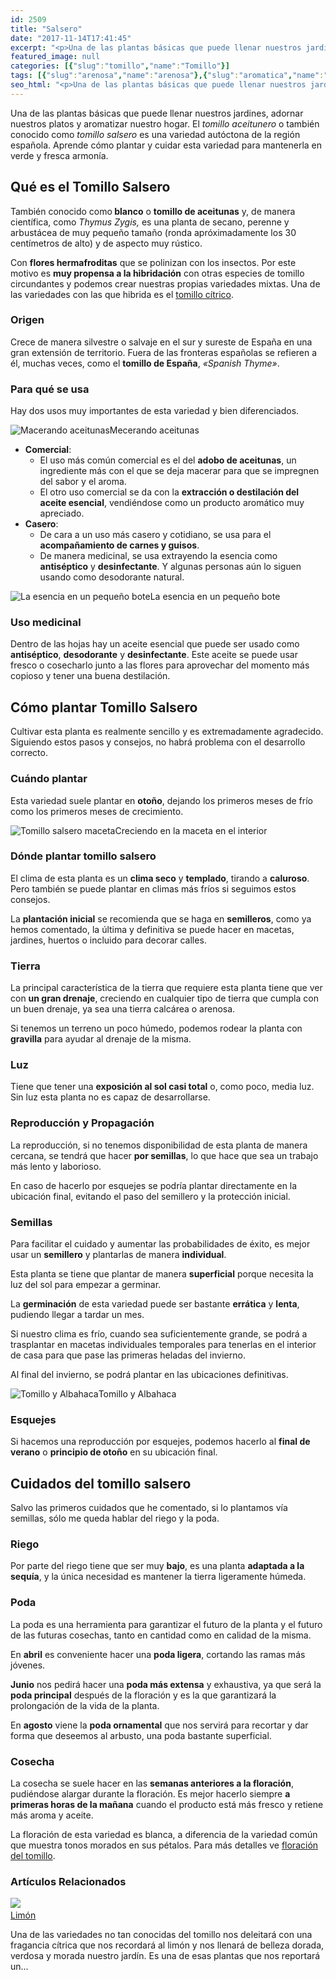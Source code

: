 ```yaml
---
id: 2509
title: "Salsero"
date: "2017-11-14T17:41:45"
excerpt: "<p>Una de las plantas básicas que puede llenar nuestros jardines, adornar nuestros platos y aromatizar nuestro hogar. El tomillo aceitunero o también conocido como tomillo salsero es una variedad autóctona de la región española. Aprende cómo plantar y cuidar esta variedad para mantenerla en verde y fresca armonía. Qué es el Tomillo Salsero También conocido&hellip; <a class=\"more-link\" href=\"https://plantasyflores.online/tomillo/salsero/\">Seguir leyendo <span class=\"screen-reader-text\">Salsero</span> <span class=\"meta-nav\" aria-hidden=\"true\">&rarr;</span></a></p>\n"
featured_image: null
categories: [{"slug":"tomillo","name":"Tomillo"}]
tags: [{"slug":"arenosa","name":"arenosa"},{"slug":"aromatica","name":"aromatica"},{"slug":"calido","name":"calido"},{"slug":"comestible","name":"comestible"},{"slug":"esqueje","name":"esqueje"},{"slug":"exterior","name":"exterior"},{"slug":"hierba","name":"hierba"},{"slug":"interior","name":"interior"},{"slug":"maceta","name":"maceta"},{"slug":"media-luz","name":"media-luz"},{"slug":"medicinal","name":"medicinal"},{"slug":"perenne","name":"perenne"},{"slug":"plantacion-otono","name":"plantacion-otoño"},{"slug":"semilla","name":"semilla"},{"slug":"temporada-primavera","name":"temporada-primavera"}]
seo_html: "<p>Una de las plantas básicas que puede llenar nuestros jardines, adornar nuestros platos y aromatizar nuestro hogar. El <em>tomillo aceitunero</em> o también conocido como <em>tomillo salsero</em> es una variedad autóctona de la región española. Aprende cómo plantar y cuidar esta variedad para mantenerla en verde y fresca armonía.</p> <h2>Qué es el Tomillo Salsero</h2> <p>También conocido como<strong> blanco</strong> o <strong>tomillo de aceitunas</strong> y, de manera científica, como <em>Thymus Zygis, </em>es una planta de secano, perenne y arbustácea de muy pequeño tamaño (ronda apróximadamente los 30 centímetros de alto) y de aspecto muy rústico.</p> <p>Con <strong>flores hermafroditas</strong> que se polinizan con los insectos. Por este motivo es <strong>muy propensa a la hibridación</strong> con otras especies de tomillo circundantes y podemos crear nuestras propias variedades mixtas. Una de las variedades con las que hibrida es el <a href=\"/tomillo/limon/\">tomillo cítrico</a>.</p> <h3>Origen</h3> <p>Crece de manera silvestre o salvaje en el sur y sureste de España en una gran extensión de territorio. Fuera de las fronteras españolas se refieren a él, muchas veces, como el <strong>tomillo de España</strong>, <em>«Spanish Thyme»</em>.</p> <h3>Para qué se usa</h3> <p>Hay dos usos muy importantes de esta variedad y bien diferenciados.</p> <img src=\"https://plantasyflores.online/wp-content/uploads/2017/11/olives-1586638_1920-325x244.jpg\" alt=\"Macerando aceitunas\" />Mecerando aceitunas <ul> <li><strong>Comercial</strong>: <ul> <li>El uso más común comercial es el del <strong>adobo de aceitunas</strong>, un ingrediente más con el que se deja macerar para que se impregnen del sabor y el aroma.</li> <li>El otro uso comercial se da con la <strong>extracción o destilación del aceite esencial</strong>, vendiéndose como un producto aromático muy apreciado.</li> </ul> </li> <li><strong>Casero</strong>: <ul> <li>De cara a un uso más casero y cotidiano, se usa para el <strong>acompañamiento de carnes y guisos</strong>.</li> <li>De manera medicinal, se usa extrayendo la esencia como <strong>antiséptico</strong> y <strong>desinfectante</strong>. Y algunas personas aún lo siguen usando como desodorante natural.</li> </ul> </li> </ul> <img src=\"https://plantasyflores.online/wp-content/uploads/2017/11/aroma-906137_1920-325x325.jpg\" alt=\"La esencia en un pequeño bote\" />La esencia en un pequeño bote <h3>Uso medicinal</h3> <p>Dentro de las hojas hay un aceite esencial que puede ser usado como <strong>antiséptico</strong>, <strong>desodorante</strong> y <strong>desinfectante</strong>. Este aceite se puede usar fresco o cosecharlo junto a las flores para aprovechar del momento más copioso y tener una buena destilación.</p> <h2>Cómo plantar Tomillo Salsero</h2> <p>Cultivar esta planta es realmente sencillo y es extremadamente agradecido. Siguiendo estos pasos y consejos, no habrá problema con el desarrollo correcto.</p> <h3>Cuándo plantar</h3> <p>Esta variedad suele plantar en <strong>otoño</strong>, dejando los primeros meses de frío como los primeros meses de crecimiento.</p> <img src=\"https://plantasyflores.online/wp-content/uploads/2017/11/thyme-751274_1920-325x217.jpg\" alt=\"Tomillo salsero maceta\" />Creciendo en la maceta en el interior <h3>Dónde plantar tomillo salsero</h3> <p>El clima de esta planta es un <strong>clima seco</strong> y <strong>templado</strong>, tirando a <strong>caluroso</strong>. Pero también se puede plantar en climas más fríos si seguimos estos consejos.</p> <p>La <strong>plantación inicial</strong> se recomienda que se haga en <strong>semilleros</strong>, como ya hemos comentado, la última y definitiva se puede hacer en macetas, jardines, huertos o incluido para decorar calles.</p> <h3>Tierra</h3> <p>La principal característica de la tierra que requiere esta planta tiene que ver con <strong>un gran drenaje</strong>, creciendo en cualquier tipo de tierra que cumpla con un buen drenaje, ya sea una tierra calcárea o arenosa.</p> <p>Si tenemos un terreno un poco húmedo, podemos rodear la planta con <strong>gravilla</strong> para ayudar al drenaje de la misma.</p> <h3>Luz</h3> <p>Tiene que tener una <strong>exposición al sol casi total</strong> o, como poco, media luz. Sin luz esta planta no es capaz de desarrollarse.</p> <h3>Reproducción y Propagación</h3> <p>La reproducción, si no tenemos disponibilidad de esta planta de manera cercana, se tendrá que hacer <strong>por semillas</strong>, lo que hace que sea un trabajo más lento y laborioso.</p> <p>En caso de hacerlo por esquejes se podría plantar directamente en la ubicación final, evitando el paso del semillero y la protección inicial.</p> <h3>Semillas</h3> <p>Para facilitar el cuidado y aumentar las probabilidades de éxito, es mejor usar un <strong>semillero</strong> y plantarlas de manera <strong>individual</strong>.</p> <p>Esta planta se tiene que plantar de manera <strong>superficial</strong> porque necesita la luz del sol para empezar a germinar.</p> <p>La <strong>germinación</strong> de esta variedad puede ser bastante <strong>errática</strong> y <strong>lenta</strong>, pudiendo llegar a tardar un mes.</p> <p>Si nuestro clima es frío, cuando sea suficientemente grande, se podrá a trasplantar en macetas individuales temporales para tenerlas en el interior de casa para que pase las primeras heladas del invierno.</p> <p>Al final del invierno, se podrá plantar en las ubicaciones definitivas.</p> <img src=\"https://plantasyflores.online/wp-content/uploads/2017/11/herbs-1476043_1920-325x217.jpg\" alt=\"Tomillo y Albahaca\" />Tomillo y Albahaca <h3>Esquejes</h3> <p>Si hacemos una reproducción por esquejes, podemos hacerlo al <strong>final de verano</strong> o <strong>principio de otoño</strong> en su ubicación final.</p> <h2>Cuidados del tomillo salsero</h2> <p>Salvo las primeros cuidados que he comentado, si lo plantamos vía semillas, sólo me queda hablar del riego y la poda.</p> <h3>Riego</h3> <p>Por parte del riego tiene que ser muy <strong>bajo</strong>, es una planta <strong>adaptada a la sequía</strong>, y la única necesidad es mantener la tierra ligeramente húmeda.</p> <h3>Poda</h3> <p>La poda es una herramienta para garantizar el futuro de la planta y el futuro de las futuras cosechas, tanto en cantidad como en calidad de la misma.</p> <p>En <strong>abril</strong> es conveniente hacer una <strong>poda ligera</strong>, cortando las ramas más jóvenes.</p> <p><strong>Junio</strong> nos pedirá hacer una <strong>poda más extensa</strong> y exhaustiva, ya que será la <strong>poda principal</strong> después de la floración y es la que garantizará la prolongación de la vida de la planta.</p> <p>En <strong>agosto</strong> viene la <strong>poda ornamental</strong> que nos servirá para recortar y dar forma que deseemos al arbusto, una poda bastante superficial.</p> <h3>Cosecha</h3> <p>La cosecha se suele hacer en las <strong>semanas anteriores a la floración</strong>, pudiéndose alargar durante la floración. Es mejor hacerlo siempre <strong>a primeras horas de la mañana</strong> cuando el producto está más fresco y retiene más aroma y aceite.</p> <p>La floración de esta variedad es blanca, a diferencia de la variedad común que muestra tonos morados en sus pétalos. Para más detalles ve <a href=\"/tomillo/\">floración del tomillo</a>.</p> <h3> Artículos Relacionados<br /> </h3> <img src=\"https://plantasyflores.online/wp-content/uploads/2017/11/Closeup_of_lemon_thyme.jpg\" /> <a href=\"/tomillo/limon/\"><br /> Limón<br /> </a> <p>Una de las variedades no tan conocidas del tomillo nos deleitará con una fragancia cítrica que nos recordará al limón y nos llenará de belleza dorada, verdosa y morada nuestro jardín. Es una de esas plantas que nos reportará un...</p>"
---
```


<p>Una de las plantas básicas que puede llenar nuestros jardines, adornar nuestros platos y aromatizar nuestro hogar. El <em>tomillo aceitunero</em> o también conocido como <em>tomillo salsero</em> es una variedad autóctona de la región española. Aprende cómo plantar y cuidar esta variedad para mantenerla en verde y fresca armonía.</p> <h2>Qué es el Tomillo Salsero</h2> <p>También conocido como<strong> blanco</strong> o <strong>tomillo de aceitunas</strong> y, de manera científica, como <em>Thymus Zygis, </em>es una planta de secano, perenne y arbustácea de muy pequeño tamaño (ronda apróximadamente los 30 centímetros de alto) y de aspecto muy rústico.</p> <p>Con <strong>flores hermafroditas</strong> que se polinizan con los insectos. Por este motivo es <strong>muy propensa a la hibridación</strong> con otras especies de tomillo circundantes y podemos crear nuestras propias variedades mixtas. Una de las variedades con las que hibrida es el <a href="/tomillo/limon/">tomillo cítrico</a>.</p> <h3>Origen</h3> <p>Crece de manera silvestre o salvaje en el sur y sureste de España en una gran extensión de territorio. Fuera de las fronteras españolas se refieren a él, muchas veces, como el <strong>tomillo de España</strong>, <em>«Spanish Thyme»</em>.</p> <h3>Para qué se usa</h3> <p>Hay dos usos muy importantes de esta variedad y bien diferenciados.</p> <img src="https://plantasyflores.online/wp-content/uploads/2017/11/olives-1586638_1920-325x244.jpg" alt="Macerando aceitunas" />Mecerando aceitunas <ul> <li><strong>Comercial</strong>: <ul> <li>El uso más común comercial es el del <strong>adobo de aceitunas</strong>, un ingrediente más con el que se deja macerar para que se impregnen del sabor y el aroma.</li> <li>El otro uso comercial se da con la <strong>extracción o destilación del aceite esencial</strong>, vendiéndose como un producto aromático muy apreciado.</li> </ul> </li> <li><strong>Casero</strong>: <ul> <li>De cara a un uso más casero y cotidiano, se usa para el <strong>acompañamiento de carnes y guisos</strong>.</li> <li>De manera medicinal, se usa extrayendo la esencia como <strong>antiséptico</strong> y <strong>desinfectante</strong>. Y algunas personas aún lo siguen usando como desodorante natural.</li> </ul> </li> </ul> <img src="https://plantasyflores.online/wp-content/uploads/2017/11/aroma-906137_1920-325x325.jpg" alt="La esencia en un pequeño bote" />La esencia en un pequeño bote <h3>Uso medicinal</h3> <p>Dentro de las hojas hay un aceite esencial que puede ser usado como <strong>antiséptico</strong>, <strong>desodorante</strong> y <strong>desinfectante</strong>. Este aceite se puede usar fresco o cosecharlo junto a las flores para aprovechar del momento más copioso y tener una buena destilación.</p> <h2>Cómo plantar Tomillo Salsero</h2> <p>Cultivar esta planta es realmente sencillo y es extremadamente agradecido. Siguiendo estos pasos y consejos, no habrá problema con el desarrollo correcto.</p> <h3>Cuándo plantar</h3> <p>Esta variedad suele plantar en <strong>otoño</strong>, dejando los primeros meses de frío como los primeros meses de crecimiento.</p> <img src="https://plantasyflores.online/wp-content/uploads/2017/11/thyme-751274_1920-325x217.jpg" alt="Tomillo salsero maceta" />Creciendo en la maceta en el interior <h3>Dónde plantar tomillo salsero</h3> <p>El clima de esta planta es un <strong>clima seco</strong> y <strong>templado</strong>, tirando a <strong>caluroso</strong>. Pero también se puede plantar en climas más fríos si seguimos estos consejos.</p> <p>La <strong>plantación inicial</strong> se recomienda que se haga en <strong>semilleros</strong>, como ya hemos comentado, la última y definitiva se puede hacer en macetas, jardines, huertos o incluido para decorar calles.</p> <h3>Tierra</h3> <p>La principal característica de la tierra que requiere esta planta tiene que ver con <strong>un gran drenaje</strong>, creciendo en cualquier tipo de tierra que cumpla con un buen drenaje, ya sea una tierra calcárea o arenosa.</p> <p>Si tenemos un terreno un poco húmedo, podemos rodear la planta con <strong>gravilla</strong> para ayudar al drenaje de la misma.</p> <h3>Luz</h3> <p>Tiene que tener una <strong>exposición al sol casi total</strong> o, como poco, media luz. Sin luz esta planta no es capaz de desarrollarse.</p> <h3>Reproducción y Propagación</h3> <p>La reproducción, si no tenemos disponibilidad de esta planta de manera cercana, se tendrá que hacer <strong>por semillas</strong>, lo que hace que sea un trabajo más lento y laborioso.</p> <p>En caso de hacerlo por esquejes se podría plantar directamente en la ubicación final, evitando el paso del semillero y la protección inicial.</p> <h3>Semillas</h3> <p>Para facilitar el cuidado y aumentar las probabilidades de éxito, es mejor usar un <strong>semillero</strong> y plantarlas de manera <strong>individual</strong>.</p> <p>Esta planta se tiene que plantar de manera <strong>superficial</strong> porque necesita la luz del sol para empezar a germinar.</p> <p>La <strong>germinación</strong> de esta variedad puede ser bastante <strong>errática</strong> y <strong>lenta</strong>, pudiendo llegar a tardar un mes.</p> <p>Si nuestro clima es frío, cuando sea suficientemente grande, se podrá a trasplantar en macetas individuales temporales para tenerlas en el interior de casa para que pase las primeras heladas del invierno.</p> <p>Al final del invierno, se podrá plantar en las ubicaciones definitivas.</p> <img src="https://plantasyflores.online/wp-content/uploads/2017/11/herbs-1476043_1920-325x217.jpg" alt="Tomillo y Albahaca" />Tomillo y Albahaca <h3>Esquejes</h3> <p>Si hacemos una reproducción por esquejes, podemos hacerlo al <strong>final de verano</strong> o <strong>principio de otoño</strong> en su ubicación final.</p> <h2>Cuidados del tomillo salsero</h2> <p>Salvo las primeros cuidados que he comentado, si lo plantamos vía semillas, sólo me queda hablar del riego y la poda.</p> <h3>Riego</h3> <p>Por parte del riego tiene que ser muy <strong>bajo</strong>, es una planta <strong>adaptada a la sequía</strong>, y la única necesidad es mantener la tierra ligeramente húmeda.</p> <h3>Poda</h3> <p>La poda es una herramienta para garantizar el futuro de la planta y el futuro de las futuras cosechas, tanto en cantidad como en calidad de la misma.</p> <p>En <strong>abril</strong> es conveniente hacer una <strong>poda ligera</strong>, cortando las ramas más jóvenes.</p> <p><strong>Junio</strong> nos pedirá hacer una <strong>poda más extensa</strong> y exhaustiva, ya que será la <strong>poda principal</strong> después de la floración y es la que garantizará la prolongación de la vida de la planta.</p> <p>En <strong>agosto</strong> viene la <strong>poda ornamental</strong> que nos servirá para recortar y dar forma que deseemos al arbusto, una poda bastante superficial.</p> <h3>Cosecha</h3> <p>La cosecha se suele hacer en las <strong>semanas anteriores a la floración</strong>, pudiéndose alargar durante la floración. Es mejor hacerlo siempre <strong>a primeras horas de la mañana</strong> cuando el producto está más fresco y retiene más aroma y aceite.</p> <p>La floración de esta variedad es blanca, a diferencia de la variedad común que muestra tonos morados en sus pétalos. Para más detalles ve <a href="/tomillo/">floración del tomillo</a>.</p> <h3> Artículos Relacionados<br /> </h3> <img src="https://plantasyflores.online/wp-content/uploads/2017/11/Closeup_of_lemon_thyme.jpg" /> <a href="/tomillo/limon/"><br /> Limón<br /> </a> <p>Una de las variedades no tan conocidas del tomillo nos deleitará con una fragancia cítrica que nos recordará al limón y nos llenará de belleza dorada, verdosa y morada nuestro jardín. Es una de esas plantas que nos reportará un...</p>

